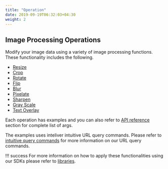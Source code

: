 ```yaml
---
title: "Operation"
date: 2019-09-19T06:32:03+04:30
weight: 2
---
```


## Image Processing Operations

Modify your image data using a variety of image processing functions. These functionality includes
the following.

* [Resize](/examples/resize)
* [Crop](/examples/crop)
* [Rotate](/examples/rotate)
* [Flip](/examples/flip)
* [Blur](/examples/blur)
* [Pixelate](/examples/pixelate)
* [Sharpen](/examples/sharpen)
* [Gray Scale](/examples/gray-scale)
* [Text Overlay](/examples/text-overlay)

Each operation has examples and you can also refer to [API reference](/api-reference) section for complete list of args.

The examples uses inteliver intuitive URL query commands. Please refer to [intuitive query commands](/image-management/query-commands) for more information on our URL query commands. 

!!! success
    For more information on how to apply these functionalities using our SDKs please refer to [libraries](/libraries).
